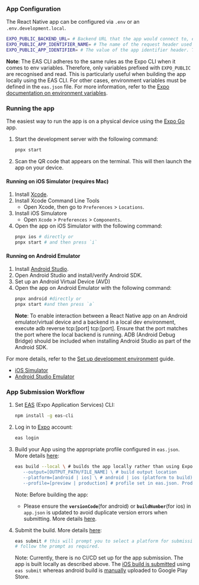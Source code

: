 ### App Configuration

The React Native app can be configured via `.env` or an `.env.development.local`.

```bash
EXPO_PUBLIC_BACKEND_URL= # Backend URL that the app would connect to, e.g., 'http://localhost:5735'.
EXPO_PUBLIC_APP_IDENTIFIER_NAME= # The name of the request header used to identify the app, e.g., 'X-App-Identifier'. This header will be included in all API requests made by the app.
EXPO_PUBLIC_APP_IDENTIFIER= # The value of the app identifier header. This is used to verify that API requests are coming from the app.
```

**Note**: The EAS CLI adheres to the same rules as the Expo CLI when it comes to env variables. Therefore, only variables prefixed with `EXPO_PUBLIC` are recognised and read. This is particularly useful when building the app locally using the EAS CLI. For other cases, environment variables must be defined in the `eas.json` file. For more information, refer to the [Expo documentation on environment variables](https://docs.expo.dev/guides/environment-variables/).

### Running the app

The easiest way to run the app is on a physical device using the [Expo Go](https://expo.dev/go) app.

1. Start the development server with the following command:
   ```bash
   pnpx start
   ```
1. Scan the QR code that appears on the terminal. This will then launch the app on your device.

#### Running on iOS Simulator (requires Mac)

1. Install [Xcode](https://developer.apple.com/xcode/).
1. Install Xcode Command Line Tools
   - Open Xcode, then go to `Preferences` > `Locations`.
1. Install iOS Simulatore
   - Open `Xcode` > `Preferences` > `Components`.
1. Open the app on iOS Simulator with the following command:
   ```bash
   pnpx ios # directly or
   pnpx start # and then press `i`
   ```

#### Running on Android Emulator

1. Install [Android Studio](https://developer.android.com/studio).
1. Open Android Studio and install/verify Android SDK.
1. Set up an Android Virtual Device (AVD)
1. Open the app on Android Emulator with the following command:
   ```bash
   pnpx android #directly or
   pnpx start #and then press `a`
   ```
   **Note**: To enable interaction between a React Native app on an Android emulator/virtual device and a backend in a local dev environment, execute adb reverse tcp:[port] tcp:[port]. Ensure that the port matches the port where the local backend is running. ADB (Android Debug Bridge) should be included when installing Android Studio as part of the Android SDK.

For more details, refer to the [Set up development environment](https://docs.expo.dev/guides/local-app-development/#android) guide.

- [iOS Simulator](https://docs.expo.dev/workflow/ios-simulator/)
- [Android Studio Emulator](https://docs.expo.dev/workflow/android-studio-emulator/)

### App Submission Workflow

1. Set [EAS](https://docs.expo.dev/eas/) (Expo Application Services) CLI:
   ```bash
   npm install -g eas-cli
   ```
1. Log in to [Expo](https://expo.dev/) account:
   ```bash
   eas login
   ```
1. Build your App using the appropriate profile configured in `eas.json`. More details [here](https://docs.expo.dev/build/introduction/):

   ```bash
   eas build --local \ # builds the app locally rather than using Expo's cloud
      --output=[OUTPUT_PATH/FILE_NAME] \ # build output location
      --platform=[android | ios] \ # android | ios (platform to build)
      --profile=[preview | production] # profile set in eas.json. Production to be used for submission
   ```

   Note: Before building the app:

   - Please ensure the **`versionCode`**(for android) or **`buildNumber`**(for ios) in `app.json` is updated to avoid duplicate version errors when submitting. More details [here](https://docs.expo.dev/build-reference/app-versions/).

1. Submit the build. More details [here](https://docs.expo.dev/submit/introduction/):
   ```bash
   eas submit # this will prompt you to select a platform for submission.
   # follow the prompt as required.
   ```
   Note: Currently, there is no CI/CD set up for the app submission. The app is built locally as described above. The [iOS build is submitted](https://docs.expo.dev/submit/ios/) using `eas submit` whereas android build is [manually](https://github.com/expo/fyi/blob/main/first-android-submission.md) uploaded to Google Play Store.
